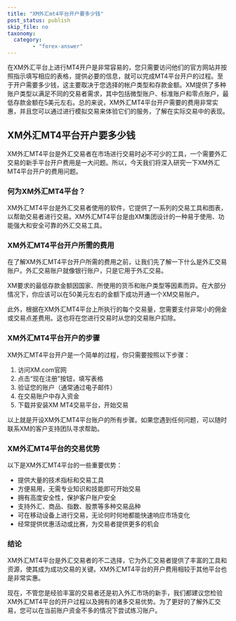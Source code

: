 ```yaml
---
title: "XM外汇mt4平台开户要多少钱"
post_status: publish
skip_file: no
taxonomy:
  category:
        - "forex-answer"
---
```


在XM外汇平台上进行MT4开户是非常容易的，您只需要访问他们的官方网站并按照指示填写相应的表格，提供必要的信息，就可以完成MT4平台开户的过程。至于开户需要多少钱，这主要取决于您选择的帐户类型和存款金额。XM提供了多种账户类型以满足不同的交易者需求，其中包括微型账户、标准账户和零点账户，最低存款金额在5美元左右。总的来说，XM外汇MT4平台开户需要的费用非常实惠，并且您可以通过进行模拟交易来体验它们的服务，了解在实际交易中的表现。

## XM外汇MT4平台开户要多少钱

XM外汇MT4平台是外汇交易者在市场进行交易时必不可少的工具，一个需要外汇交易的新手平台开户费用是一大问题。所以，今天我们将深入研究一下XM外汇MT4平台开户的费用问题。

### 何为XM外汇MT4平台？

XM外汇MT4平台是外汇交易者使用的软件，它提供了一系列的交易工具和图表，以帮助交易者进行交易。XM外汇MT4平台是由XM集团设计的一种易于使用、功能强大和安全可靠的外汇交易工具。

### XM外汇MT4平台开户所需的费用

在了解XM外汇MT4平台开户所需的费用之前，让我们先了解一下什么是外汇交易账户。外汇交易账户就像银行账户，只是它用于外汇交易。

XM要求的最低存款金额因国家、所使用的货币和账户类型等因素而异。在大部分情况下，你应该可以在50美元左右的金额下成功开通一个XM交易账户。

此外，根据在XM外汇MT4平台上所执行的每个交易量，您需要支付非常小的佣金或交易点差费用。这也将在您进行交易时从您的交易账户扣除。

### XM外汇MT4平台开户的步骤

XM外汇MT4平台开户是一个简单的过程，你只需要按照以下步骤：

1. 访问XM.com官网
2. 点击“现在注册”按钮，填写表格
3. 验证您的账户（通常通过电子邮件）
4. 在交易账户中存入资金
5. 下载并安装XM MT4交易平台，开始交易

以上就是开设XM外汇MT4平台账户的所有步骤。如果您遇到任何问题，可以随时联系XM的客户支持团队寻求帮助。

### XM外汇MT4平台的交易优势

以下是XM外汇MT4平台的一些重要优势：

- 提供大量的技术指标和交易工具
- 方便易用，无需专业知识和技能即可开始交易
- 拥有高度安全性，保护客户账户安全
- 支持外汇、商品、指数、股票等多种交易品种
- 可在移动设备上进行交易，无论何时何地都能快速响应市场变化
- 经常提供优惠活动或比赛，为交易者提供更多的机会

### 结论

XM外汇MT4平台是外汇交易者的不二选择，它为外汇交易者提供了丰富的工具和资源，使其成为成功交易的关键。XM外汇MT4平台的开户费用相较于其他平台也是非常实惠。

现在，不管您是经验丰富的交易者还是初入外汇市场的新手，我们都建议您检验XM外汇MT4平台的开户过程以及拥有的诸多交易优势。为了更好的了解外汇交易，您可以在当前账户资金不多的情况下尝试练习账户。


